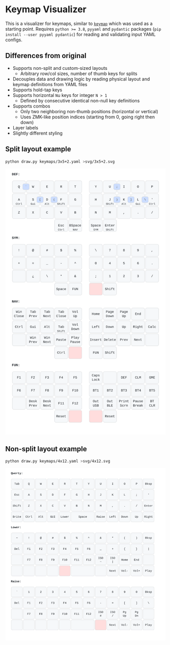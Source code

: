 # Keymap Visualizer

This is a visualizer for keymaps, similar to [`keymap`](https://github.com/callum-oakley/keymap) which was used as a starting point.
Requires `python >= 3.8`, `pyyaml` and `pydantic` packages (`pip install --user pyyaml pydantic`) for reading and validating input YAML configs.

## Differences from original
- Supports non-split and custom-sized layouts
    - Arbitrary row/col sizes, number of thumb keys for splits
- Decouples data and drawing logic by reading physical layout and keymap definitions from YAML files
- Supports hold-tap keys
- Supports horizontal `N`u keys for integer `N > 1`
    - Defined by consecutive identical non-null key definitions
- Supports combos
    - Only two neighboring non-thumb positions (horizontal or vertical)
    - Uses ZMK-like position indices (starting from 0, going right then down)
- Layer labels
- Slightly different styling

## Split layout example
```sh
python draw.py keymaps/3x5+2.yaml >svg/3x5+2.svg
```

![Example 3x5+2 layout](svg/3x5+2.svg)

## Non-split layout example
```sh
python draw.py keymaps/4x12.yaml >svg/4x12.svg
```

![Example 4x12 layout](svg/4x12.svg)
